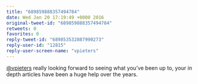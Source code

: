 ```yaml
---
title: "689859888357494784"
date: Wed Jan 20 17:19:49 +0000 2016
original-tweet-id: "689859888357494784"
retweets: 0
favorites: 0
reply-tweet-id: "689853532887990273"
reply-user-id: "12815"
reply-user-screen-name: "vpieters"
---
```

<a href="https://twitter.com/vpieters">@vpieters</a> really looking forward to seeing what you’ve been up to, your in depth articles have been a huge help over the years.
